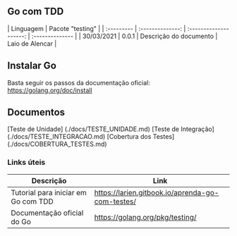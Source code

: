 ## Go com TDD

| Linguagem  | Pacote "testing" |
| :--------- | :--------------: | :--------------------: | :-------------- |
| 30/03/2021 |      0.0.1       | Descrição do documento | Laio de Alencar |

## Instalar Go

Basta seguir os passos da documentação oficial:
https://golang.org/doc/install

## Documentos

[Teste de Unidade] (./docs/TESTE_UNIDADE.md)
[Teste de Integração] (./docs/TESTE_INTEGRACAO.md)
[Cobertura dos Testes] (./docs/COBERTURA_TESTES.md)

### Links úteis

| Descrição                           | Link                                             |
| ----------------------------------- | ------------------------------------------------ |
| Tutorial para iniciar em Go com TDD | https://larien.gitbook.io/aprenda-go-com-testes/ |
| Documentação oficial do Go          | https://golang.org/pkg/testing/                  |
